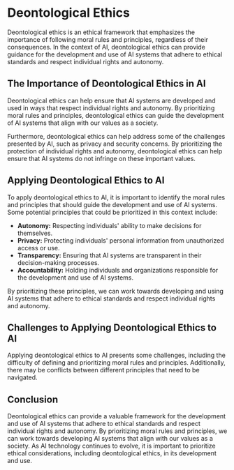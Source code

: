 Deontological Ethics
==================================================================

Deontological ethics is an ethical framework that emphasizes the importance of following moral rules and principles, regardless of their consequences. In the context of AI, deontological ethics can provide guidance for the development and use of AI systems that adhere to ethical standards and respect individual rights and autonomy.

The Importance of Deontological Ethics in AI
--------------------------------------------

Deontological ethics can help ensure that AI systems are developed and used in ways that respect individual rights and autonomy. By prioritizing moral rules and principles, deontological ethics can guide the development of AI systems that align with our values as a society.

Furthermore, deontological ethics can help address some of the challenges presented by AI, such as privacy and security concerns. By prioritizing the protection of individual rights and autonomy, deontological ethics can help ensure that AI systems do not infringe on these important values.

Applying Deontological Ethics to AI
-----------------------------------

To apply deontological ethics to AI, it is important to identify the moral rules and principles that should guide the development and use of AI systems. Some potential principles that could be prioritized in this context include:

* **Autonomy:** Respecting individuals' ability to make decisions for themselves.
* **Privacy:** Protecting individuals' personal information from unauthorized access or use.
* **Transparency:** Ensuring that AI systems are transparent in their decision-making processes.
* **Accountability:** Holding individuals and organizations responsible for the development and use of AI systems.

By prioritizing these principles, we can work towards developing and using AI systems that adhere to ethical standards and respect individual rights and autonomy.

Challenges to Applying Deontological Ethics to AI
-------------------------------------------------

Applying deontological ethics to AI presents some challenges, including the difficulty of defining and prioritizing moral rules and principles. Additionally, there may be conflicts between different principles that need to be navigated.

Conclusion
----------

Deontological ethics can provide a valuable framework for the development and use of AI systems that adhere to ethical standards and respect individual rights and autonomy. By prioritizing moral rules and principles, we can work towards developing AI systems that align with our values as a society. As AI technology continues to evolve, it is important to prioritize ethical considerations, including deontological ethics, in its development and use.
